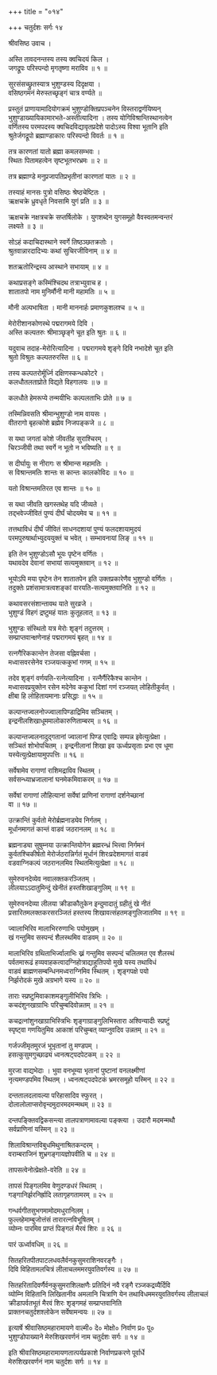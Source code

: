 +++
title = "०१४"

+++
चतुर्दशः सर्गः १४  
  
श्रीवसिष्ठ उवाच ।  
  
अस्ति तावदनन्तस्य तस्य क्वचिदयं किल ।  
जगद्रूपः परिस्पन्दो मृगतृष्णा मराविव ॥ १ ॥  
  
सुरसंसच्छ्रुतस्यात्र भुशुण्डस्य दिदृक्षया ।  
वसिष्ठगमनं मेरुस्तच्छृङ्गं चात्र वर्ण्यते ॥   
  
प्रस्तुतं प्राणायामादियोगक्रमं भुशुण्डोक्तिप्रपञ्चनेन विस्तराद्वर्णयिष्यन्   
भुशुण्डाख्यायिकामारभते-अस्तीत्यादिना । तस्य योगिविश्रान्तिस्थानत्वेन   
वर्णितस्य परमपदस्य क्वचिदविद्यावृतप्रदेशे पादोऽस्य विश्वा भूतानि इति   
श्रुतेर्जगद्रूपो ब्रह्माण्डाकारः परिस्पन्दो विवर्तः ॥ १ ॥  
  
तत्र कारणतां यातो ब्रह्मा कमलसम्भवः ।  
स्थितः पितामहत्वेन सृष्टभूतभरभ्रमः ॥ २ ॥  
  
तत्र ब्रह्माण्डे मनुप्रजापतिप्रभृतीनां कारणतां यातः ॥ २ ॥  
  
तस्याहं मानसः पुत्रो वसिष्ठः श्रेष्ठचेष्टितः ।  
ऋक्षचक्रे ध्रुवधृते निवसामि युगं प्रति ॥ ३ ॥  
  
ऋक्षचक्रे नक्षत्रचक्रे सप्तर्षिलोके । युगशब्देन युगसमूहो वैवस्वतमन्वन्तरं   
लक्ष्यते ॥ ३ ॥  
  
सोऽहं कदाचिदास्थाने स्वर्गे तिष्ठञ्छतक्रतोः ।  
श्रुतवान्नारदादिभ्यः कथां सुचिरजीविनाम् ॥ ४ ॥  
  
शतऋतोरिन्द्रस्य आस्थाने सभायाम् ॥ ४ ॥  
  
कथाप्रसङ्गे कस्मिंश्चिदथ तत्राभ्युवाच ह ।  
शातातपो नाम मुनिर्मौनी मानी महामतिः ॥ ५ ॥  
  
मौनी अल्पभाषिता । मानी माननार्हः प्रमाणकुशलश्च ॥ ५ ॥  
  
मेरोरीशानकोणस्थे पद्मरागमये दिवि ।  
अस्ति कल्पतरुः श्रीमाञ्छृङ्गे चूत इति श्रुतः ॥ ६ ॥  
  
यदुवाच तदाह-मेरोरित्यादिना । पद्मरागमये शृङ्गे दिवि नभादेशे चूत इति   
श्रुतो विश्रुतः कल्पतरुरस्ति ॥ ६ ॥  
  
तस्य कल्पतरोर्मूर्ध्नि दक्षिणस्कन्धकोटरे ।  
कलधौतलताप्रोते विद्यते विहगालयः ॥ ७ ॥  
  
कलधौते हेमरूप्ये तन्मयीभिः कल्पलताभिः प्रोते ॥ ७ ॥  
  
तस्मिन्निवसति श्रीमान्भुशुण्डो नाम वायसः ।  
वीतरागो बृहत्कोशे ब्रह्मेव निजपङ्कजे ॥ ८ ॥  
  
स यथा जगतां कोशे जीवतीह सुराश्चिरम् ।  
चिरञ्जीवी तथा स्वर्गे न भूतो न भविष्यति ॥ ९ ॥  
  
स दीर्घायुः स नीरागः स श्रीमान्स महामतिः ।  
स विश्रान्तमतिः शान्तः स कान्तः कालकोविदः ॥ १० ॥  
  
यतो विश्रान्तमतिरत एव शान्तः ॥ १० ॥  
  
स यथा जीवति खगस्तथेह यदि जीव्यते ।  
तद्भवेज्जीवितं पुण्यं दीर्घं चोदयमेव च ॥ ११ ॥  
  
तत्तथाविधं दीर्घं जीवितं साधनदशायां पुण्यं फलदशायामुदयं   
परमपुरुषार्थाभ्युदययुक्तं च भवेत् । सम्भावनायां लिङ् ॥ ११ ॥  
  
इति तेन भुशुण्डोऽसौ भूयः पृष्टेन वर्णितः ।  
यथावदेव देवानां सभायां सत्यमुक्तवान् ॥ १२ ॥  
  
भूयोऽपि मया पृष्टेन तेन शातातपेन इति उक्तप्रकारेणैव भुशुण्डो वर्णितः ।   
तदुक्तेः प्रशंसामात्रत्वशङ्कां वारयति-सत्यमुक्तवानिति ॥ १२ ॥  
  
कथावसरसंशान्तावथ याते सुरव्रजे ।  
भुशुण्डं विहगं द्रष्टुमहं यातः कुतूहलात् ॥ १३ ॥  
  
भुशुण्डः संस्थितो यत्र मेरोः शृङ्गं तदुत्तरम् ।  
सम्प्राप्तवान्क्षणेनाहं पद्मरागमयं बृहत् ॥ १४ ॥  
  
रत्नगैरिककान्तेन तेजसा वह्निवर्चसा ।  
मध्वासवरसेनेव रञ्जयत्ककुभां गणम् ॥ १५ ॥  
  
तदेव शृङ्गं वर्णयति-रत्नेत्यादिना । रत्नैर्गैरिकैश्च कान्तेन ।   
मध्वासवप्रयुक्तेन रसेन मदेनेव ककुभां दिशां गणं रञ्जयत् लोहितीकुर्वत् ।   
क्षीबा हि लोहितायमानाः प्रसिद्धाः ॥ १५ ॥  
  
कल्पान्तज्वलनोज्ज्वालापिण्डाद्रिमिव सञ्चितम् ।  
इन्द्रनीलशिखाधूममालोकारुणिताम्बरम् ॥ १६ ॥  
  
कल्पान्तज्वलनादुद्गतानां ज्वालानां पिण्ड एवाद्रिः सम्पन्न इवेत्युत्प्रेक्षा ।   
सञ्चितं शोभोपचितम् । इन्द्रनीलानां शिखा इव ऊर्ध्वप्रसृताः प्रभा एव धूमा   
यस्येत्युत्प्रेक्षायामुपपत्तिः ॥ १६ ॥  
  
सर्वेषामेव रागाणां राशिमद्राविव स्थितम् ।  
सर्वसन्ध्याभ्रजालानां घनमेकमिवाकरम् ॥ १७ ॥  
  
सर्वेषां रागाणां लौहित्यानां सर्वेषां प्राणिनां रागाणां दर्शनेच्छानां   
वा ॥ १७ ॥  
  
उत्क्रान्तिं कुर्वतो मेरोर्ब्रह्मनाड्येव निर्गतम् ।  
मूर्धानमागतं कान्तं वाडवं जठरानलम् ॥ १८ ॥  
  
ब्रह्मनाड्या सुषुम्नया उत्क्रान्तियोगेन ब्रह्मरन्ध्रं भित्त्वा निर्गमनं   
कुर्वतश्चिकीर्षतो मेरोर्जठरान्निर्गतं मूर्धानं शिरःप्रदेशमागतं वाडवं   
वडवाग्निकल्पं जठरानलमिव स्थितमित्युत्प्रेक्षा ॥ १८ ॥  
  
सुमेरुवनदेव्येव नवालक्तकरञ्जितम् ।  
लीलयाऽऽदातुमिन्दुं खेनीतं हस्तशिखाङ्गुलिम् ॥ १९ ॥  
  
सुमेरुवनदेव्या लीलया क्रीडाकौतुकेन इन्दुमादातुं ग्रहीतुं खे नीतं   
प्रसारितमलक्तकरसरञ्जितं हस्तस्य शिखावत्संहतमङ्गुलिजातमिव ॥ १९ ॥  
  
ज्वालाभिरिव मालाभिररुणाभिः पयोमुखम् ।  
खं गन्तुमिव सस्पन्दं शैलस्थमिव वाडवम् ॥ २० ॥  
  
मालाभिरिव ग्रथिताभिर्ज्वालाभिः ख्नं गन्तुमिव सस्पन्दं चलितमत एव शैलस्थं   
पर्वतमारूढं हव्यवाहकत्वादग्निहोत्राद्याहुतिपयो मुखे यस्य तथाविधं   
वाडवं ब्राह्मणसम्बन्धिनमध्वराग्निमिव स्थितम् । शृङ्गपक्षे पयो   
निर्झरोदकं मुखे अग्रभागे यस्य ॥ २० ॥  
  
ताराः स्प्रष्टुमिवाकाशमङ्गुलीभिरिव त्रिभिः ।  
कचदंशुनखाग्राभिः परिचुम्बदिवोन्नतम् ॥ २१ ॥  
  
कचद्रत्नांशुनखाग्राभिस्त्रिभिः शृङ्गाग्राङ्गुलिभिस्तारा अश्विन्यादीः स्प्रष्टुं   
स्पृष्ट्वा गणयितुमिव आकाशं परिचुम्बत् व्याप्नुवदिव उन्नतम् ॥ २१ ॥  
  
गर्जज्जीमृतमुरजं भूभृतानां तु मण्डपम् ।  
हसत्कुसुमगुच्छाढ्यं ध्वनत्षट्पदपेटकम् ॥ २२ ॥  
  
मुरजा वाद्यभेदाः । भुवा वनभूम्या भृतानां पुष्टानां वनलक्ष्मीणां   
नृत्यमण्डपमिव स्थितम् । ध्वनत्षट्पदपेटकं भ्रमरसमूहो यस्मिन् ॥ २२ ॥  
  
दन्ततालदलावल्या परिहासादिव स्फुरत् ।  
दोलालोलाप्सरोवृन्दमुदारमदमन्मथम् ॥ २३ ॥  
  
दन्तपङ्क्तिवद्विकसन्त्या तालपत्राणामावल्या पङ्क्त्या । उदारौ मदमन्मथौ   
सर्वप्राणिनां यस्मिन् ॥ २३ ॥  
  
शिलाविश्रान्तविबुधमिथुनाश्रितकन्दरम् ।  
वराम्बराजिनं शुभ्रगङ्गायज्ञोपवीति च ॥ २४ ॥  
  
तापसत्वेनोत्प्रेक्षते-वरेति ॥ २४ ॥   
  
तापसं पिङ्गलमिव वेणुदण्डधरं स्थितम् ।  
गङ्गानिर्झरनिर्ह्रादि लतागृहगतामरम् ॥ २५ ॥  
  
गन्धर्वगीतसुभगमामोदमधुरानिलम् ।  
फुल्लहेमाम्बुजोत्तंसं तारारत्नविभूषितम् ।  
व्योम्नः पारमिव प्राप्तं पिङ्गलं मैरवं शिरः ॥ २६ ॥  
  
पारं ऊर्ध्वावधिम् ॥ २६ ॥  
  
सितहरितपीतपाटलधवलैर्वनकुसुमराशिनवरङ्गैः ।  
दिवि विहितामलचित्रं लीलाचलममरयुवतिवर्गस्य ॥ २७ ॥  
  
सितहरितादिवर्णैर्वनकुसुमराशिलक्षणैः प्रतिदिनं नवै रङ्गै रञ्जकद्रव्यैर्दिवि   
व्योम्नि विहितानि लिखितानीव अमलानि चित्राणि येन तथाविधममरयुवतिवर्गस्य लीलाचलं   
क्रीडापर्वतभूतं मैरवं शिरः शृङ्गमहं सम्प्राप्तवानिति   
प्राक्तनचतुर्दशश्लोकेन सर्वेषामन्वयः ॥ २७ ॥  
  
इत्यार्षे श्रीवासिष्ठमहारामायणे वाल्मी० दे० मोक्षो० निर्वाण प्र० पू०   
भुशुण्डोपाख्याने मेरुशिखरवर्णनं नाम चतुर्दशः सर्गः ॥ १४ ॥  
  
इति श्रीवासिष्ठमहारामायणतात्पर्यप्रकाशे निर्वाणप्रकरणे पूर्वार्धे   
मेरुशिखरवर्णनं नाम चतुर्दशः सर्गः ॥ १४ ॥  